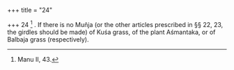 +++
title = "24"

+++
24 [^7] . If there is no Muñja (or the other articles prescribed in §§ 22, 23, the girdles should be made) of Kuśa grass, of the plant Aśmantaka, or of Balbaja grass (respectively).


[^7]:  Manu II, 43.
